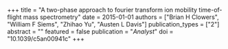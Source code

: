 +++
title = "A two-phase approach to fourier transform ion mobility time-of-flight mass spectrometry"
date = 2015-01-01
authors = ["Brian H Clowers", "William F Siems", "Zhihao Yu", "Austen L Davis"]
publication_types = ["2"]
abstract = ""
featured = false
publication = "*Analyst*"
doi = "10.1039/c5an00941c"
+++

